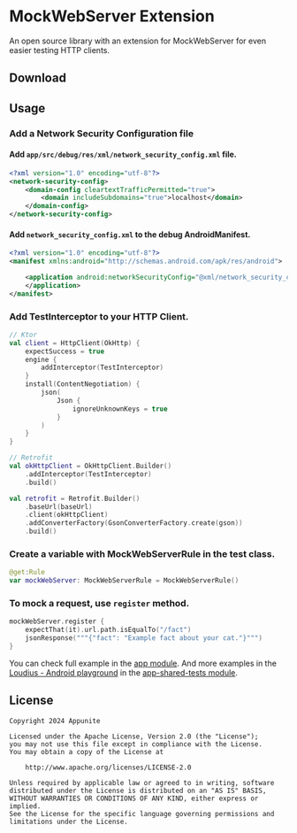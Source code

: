 # MockWebServer Extension

An open source library with an extension for MockWebServer for even easier testing HTTP clients.

## Download

## Usage

### Add a Network Security Configuration file

#### Add `app/src/debug/res/xml/network_security_config.xml` file.

```xml
<?xml version="1.0" encoding="utf-8"?>
<network-security-config>
    <domain-config cleartextTrafficPermitted="true">
        <domain includeSubdomains="true">localhost</domain>
    </domain-config>
</network-security-config>
```

#### Add `network_security_config.xml` to the debug AndroidManifest.

```xml
<?xml version="1.0" encoding="utf-8"?>
<manifest xmlns:android="http://schemas.android.com/apk/res/android">

    <application android:networkSecurityConfig="@xml/network_security_config">
    </application>
</manifest>
```

### Add TestInterceptor to your HTTP Client.

```kotlin
// Ktor
val client = HttpClient(OkHttp) {
    expectSuccess = true
    engine {
        addInterceptor(TestInterceptor)
    }
    install(ContentNegotiation) {
        json(
            Json {
                ignoreUnknownKeys = true
            }
        )
    }
}

// Retrofit
val okHttpClient = OkHttpClient.Builder()
    .addInterceptor(TestInterceptor)
    .build()

val retrofit = Retrofit.Builder()
    .baseUrl(baseUrl)
    .client(okHttpClient)
    .addConverterFactory(GsonConverterFactory.create(gson))
    .build()
```

### Create a variable with MockWebServerRule in the test class.

```kotlin
@get:Rule
var mockWebServer: MockWebServerRule = MockWebServerRule()
```

### To mock a request, use `register` method.

```kotlin
mockWebServer.register {
    expectThat(it).url.path.isEqualTo("/fact")
    jsonResponse("""{"fact": "Example fact about your cat."}""")
}
```

You can check full example in the [app module](https://github.com/appunite/MockWebServer/tree/main/app/src).
And more examples in the [Loudius - Android playground](https://github.com/appunite/Loudius) in the [app-shared-tests module](https://github.com/appunite/Loudius/tree/develop/app-shared-tests/src/main/java/com/appunite/loudius).

## License
```
Copyright 2024 Appunite

Licensed under the Apache License, Version 2.0 (the "License");
you may not use this file except in compliance with the License.
You may obtain a copy of the License at

    http://www.apache.org/licenses/LICENSE-2.0

Unless required by applicable law or agreed to in writing, software
distributed under the License is distributed on an "AS IS" BASIS,
WITHOUT WARRANTIES OR CONDITIONS OF ANY KIND, either express or implied.
See the License for the specific language governing permissions and
limitations under the License.
```
